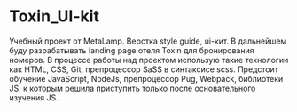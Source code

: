 # Toxin_UI-kit
Учебный проект от MetaLamp.
Верстка style guide, ui-кит. В дальнейшем буду разрабатывать landing page отеля Toxin для бронирования номеров.
В процессе работы над проектом использую такие технологии как HTML, CSS, Git, препроцессор SaSS в синтаксисе scss. 
Предстоит обучение JavaScript, NodeJs, препроцессор Pug, Webpack, библиотеки JS, к которым решила приступить только после основательного изучения JS.  
